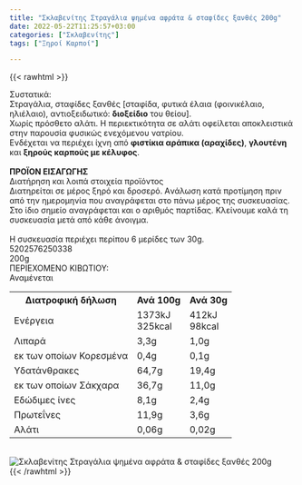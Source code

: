 ```yaml
---
title: "Σκλαβενίτης Στραγάλια ψημένα αφράτα & σταφίδες ξανθές 200g"
date: 2022-05-22T11:25:57+03:00
categories: ["Σκλαβενίτης"]
tags: ["Ξηροί Καρποί"]

---
```

{{< rawhtml >}}

<div class="sload624"><div class="product"><div id="sistatika">Συστατικά:</div><div class="alltext">Στραγάλια, σταφίδες ξανθές [σταφίδα, φυτικά έλαια (φοινικέλαιο, ηλιέλαιο), αντιοξειδωτικό: <b>διοξείδιο</b> του θείου].<br>Χωρίς πρόσθετο αλάτι. Η περιεκτικότητα σε αλάτι οφείλεται αποκλειστικά στην παρουσία φυσικώς ενεχόμενου νατρίου.<br>Ενδέχεται να περιέχει ίχνη από <b>φιστίκια αράπικα (αραχίδες)</b>, <b>γλουτένη</b> και <b>ξηρούς καρπούς με κέλυφος</b>.<br><br><b>ΠΡΟΪΟΝ ΕΙΣΑΓΩΓΗΣ</b></div><div id="loipa">Διατήρηση και λοιπά στοιχεία προϊόντος</div><div class="alltext">Διατηρείται σε μέρος ξηρό και δροσερό. Aνάλωση κατά προτίμηση πριν από την ημερομηνία που αναγράφεται στο πάνω μέρος της συσκευασίας. Στο ίδιο σημείο αναγράφεται και ο αριθμός παρτίδας. Κλείνουμε καλά τη συσκευασία μετά από κάθε άνοιγμα.<br><br>Η συσκευασία περιέχει περίπου 6 μερίδες των 30g.</div><div id="barcode"><div id="barimage1"></div><span id="bartext">5202576250338</span></div><div id="varos"><div id="varosimage1"></div><span id="varostext">200g</span></div><div id="kivotio">ΠΕΡΙΕΧΟΜΕΝΟ ΚΙΒΩΤΙΟΥ:<br>Αναμένεται</div><div class="tabout"><table id="diatable"><tbody><tr><th>Διατροφική δήλωση</th><th>Ανά 100g</th><th>Ανά 30g</th></tr><tr><td class="texr2">Ενέργεια</td><td class="texr">1373kJ<br>325kcal</td><td class="texr">412kJ<br>98kcal</td></tr><tr><td class="texr2">Λιπαρά</td><td class="texr">3,3g</td><td class="texr">1,0g</td></tr><tr><td class="gray">εκ των οποίων Κορεσµένα</td><td class="gray2">0,4g</td><td class="gray2">0,1g</td></tr><tr><td class="texr2">Yδατάνθρακες</td><td class="texr">64,7g</td><td class="texr">19,4g</td></tr><tr><td class="gray">εκ των οποίων Σάκχαρα</td><td class="gray2">36,7g</td><td class="gray2">11,0g</td></tr><tr><td class="texr2">Eδώδιμες ίνες</td><td class="texr">8,1g</td><td class="texr">2,4g</td></tr><tr><td class="texr2">Πρωτεΐνες</td><td class="texr">11,9g</td><td class="texr">3,6g</td></tr><tr><td class="texr2">Αλάτι</td><td class="texr">0,06g</td><td class="texr">0,02g</td></tr></tbody></table></div><br><div class="pimg"><img alt="Σκλαβενίτης Στραγάλια ψημένα αφράτα &amp; σταφίδες ξανθές 200g" title="Σκλαβενίτης Στραγάλια ψημένα αφράτα &amp; σταφίδες ξανθές 200g" src="/media/images/sklavenitis-stragalia-pshmena-afrata-stafides-ksanthes-200g.jpg"></div></div></div>
{{< /rawhtml >}}


